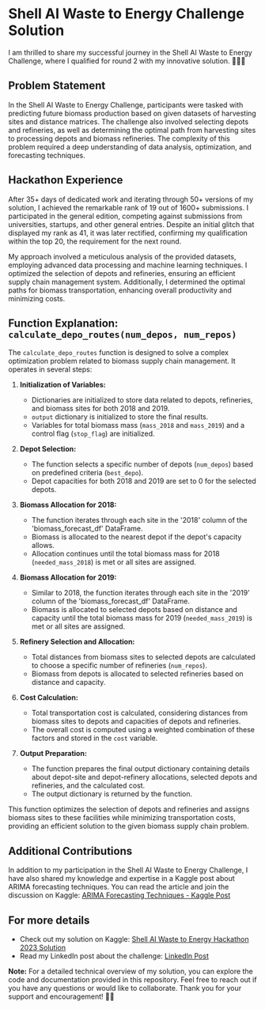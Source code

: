 # Shell AI Waste to Energy Challenge Solution

I am thrilled to share my successful journey in the Shell AI Waste to Energy Challenge, where I qualified for round 2 with my innovative solution. 🚀🎉🥳

## Problem Statement

In the Shell AI Waste to Energy Challenge, participants were tasked with predicting future biomass production based on given datasets of harvesting sites and distance matrices. The challenge also involved selecting depots and refineries, as well as determining the optimal path from harvesting sites to processing depots and biomass refineries. The complexity of this problem required a deep understanding of data analysis, optimization, and forecasting techniques.

## Hackathon Experience

After 35+ days of dedicated work and iterating through 50+ versions of my solution, I achieved the remarkable rank of 19 out of 1600+ submissions. I participated in the general edition, competing against submissions from universities, startups, and other general entries. Despite an initial glitch that displayed my rank as 41, it was later rectified, confirming my qualification within the top 20, the requirement for the next round.

My approach involved a meticulous analysis of the provided datasets, employing advanced data processing and machine learning techniques. I optimized the selection of depots and refineries, ensuring an efficient supply chain management system. Additionally, I determined the optimal paths for biomass transportation, enhancing overall productivity and minimizing costs.

## Function Explanation: `calculate_depo_routes(num_depos, num_repos)`

The `calculate_depo_routes` function is designed to solve a complex optimization problem related to biomass supply chain management. It operates in several steps:

1. **Initialization of Variables:**
   - Dictionaries are initialized to store data related to depots, refineries, and biomass sites for both 2018 and 2019.
   - `output` dictionary is initialized to store the final results.
   - Variables for total biomass mass (`mass_2018` and `mass_2019`) and a control flag (`stop_flag`) are initialized.

2. **Depot Selection:**
   - The function selects a specific number of depots (`num_depos`) based on predefined criteria (`best_depo`).
   - Depot capacities for both 2018 and 2019 are set to 0 for the selected depots.

3. **Biomass Allocation for 2018:**
   - The function iterates through each site in the '2018' column of the 'biomass_forecast_df' DataFrame.
   - Biomass is allocated to the nearest depot if the depot's capacity allows.
   - Allocation continues until the total biomass mass for 2018 (`needed_mass_2018`) is met or all sites are assigned.

4. **Biomass Allocation for 2019:**
   - Similar to 2018, the function iterates through each site in the '2019' column of the 'biomass_forecast_df' DataFrame.
   - Biomass is allocated to selected depots based on distance and capacity until the total biomass mass for 2019 (`needed_mass_2019`) is met or all sites are assigned.

5. **Refinery Selection and Allocation:**
   - Total distances from biomass sites to selected depots are calculated to choose a specific number of refineries (`num_repos`).
   - Biomass from depots is allocated to selected refineries based on distance and capacity.

6. **Cost Calculation:**
   - Total transportation cost is calculated, considering distances from biomass sites to depots and capacities of depots and refineries.
   - The overall cost is computed using a weighted combination of these factors and stored in the `cost` variable.

7. **Output Preparation:**
   - The function prepares the final output dictionary containing details about depot-site and depot-refinery allocations, selected depots and refineries, and the calculated cost.
   - The output dictionary is returned by the function.

This function optimizes the selection of depots and refineries and assigns biomass sites to these facilities while minimizing transportation costs, providing an efficient solution to the given biomass supply chain problem.


## Additional Contributions

In addition to my participation in the Shell AI Waste to Energy Challenge, I have also shared my knowledge and expertise in a Kaggle post about ARIMA forecasting techniques. You can read the article and join the discussion on Kaggle: [ARIMA Forecasting Techniques - Kaggle Post](https://www.kaggle.com/discussions/general/432826)

## For more details
- Check out my solution on Kaggle: [Shell AI Waste to Energy Hackathon 2023 Solution](https://www.kaggle.com/code/siddp6/shell-ai-waste-to-energy-hackathon-2023-solution)
- Read my LinkedIn post about the challenge: [LinkedIn Post](https://www.linkedin.com/posts/siddp6_kaggle-hackerearth-hackathon-activity-7105267874428051456-CLlv?utm_source=share&utm_medium=member_desktop)

**Note:** For a detailed technical overview of my solution, you can explore the code and documentation provided in this repository. Feel free to reach out if you have any questions or would like to collaborate. Thank you for your support and encouragement! 🙌✨
